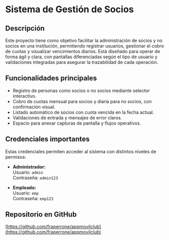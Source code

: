 # Sistema de Gestión de Socios

## Descripción

Este proyecto tiene como objetivo facilitar la administración de socios y no socios en una institución, permitiendo registrar usuarios, gestionar el cobro de cuotas y visualizar vencimientos diarios. Está diseñado para operar de forma ágil y clara, con pantallas diferenciadas según el tipo de usuario y validaciones integradas para asegurar la trazabilidad de cada operación.

## Funcionalidades principales

- Registro de personas como socios o no socios mediante selector interactivo.
- Cobro de cuotas mensual para socios y diaria para no socios, con confirmación visual.
- Listado automático de socios con cuota vencida en la fecha actual.
- Validaciones de entrada y mensajes de error claros.
- Espacio para anexar capturas de pantalla y flujos operativos.

## Credenciales importantes

Estas credenciales permiten acceder al sistema con distintos niveles de permisos:

- **Administrador:**  
  Usuario: `admin`  
  Contraseña: `admin123`

- **Empleado:**  
  Usuario: `emp`  
  Contraseña: `emp123`

## Repositorio en GitHub

[https://github.com/fraperrone/appmovilclub](https://github.com/fraperrone/appmovilclub)

